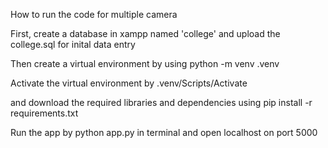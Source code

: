 How to run the code for multiple camera 

First, create a database in xampp named 'college' and upload the college.sql for inital data entry

Then create a virtual environment by using python -m venv .venv

Activate the virtual environment by .venv/Scripts/Activate

and download the required libraries and dependencies using pip install -r requirements.txt

Run the app by python app.py in terminal and open localhost on port 5000

